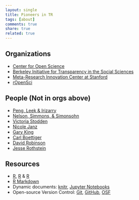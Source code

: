 ```yaml
---
layout: single
title: Pioneers in TR
tags: [about]
comments: true
share: true
related: true
---
```


## Organizations  

* [Center for Open Science](https://cos.io/)
* [Berkeley Initiative for Transparency in the Social Sciences](http://www.bitss.org/)
* [Meta-Research Innovation Center at Stanford](http://metrics.stanford.edu/)
* [rOpenSci](https://ropensci.org/)  

## People (Not in orgs above) 

* [Peng, Leek & Irizarry](http://simplystatistics.org/) 
* [Nelson, Simmons, & Simonsohn](http://datacolada.org/)
* [Victoria Stodden](http://web.stanford.edu/~vcs/)
* [Nicole Janz](https://politicalsciencereplication.wordpress.com/)
* [Gary King](http://gking.harvard.edu/pages/data-sharing-and-replication)
* [Carl Boettiger](http://www.carlboettiger.info/)
* [David Robinson](http://varianceexplained.org/)
* [Jesse Rothstein](http://eml.berkeley.edu/~jrothst/)


## Resources  
* [R](https://cran.r-project.org/), [R](https://www.rstudio.com/) & [R](https://ujjwalkarn.me/2016/06/04/curated-list-of-r-tutorials-for-data-science/)
* [R Markdown](http://rmarkdown.rstudio.com/lesson-1.html)
* Dynamic documents: [knitr](http://yihui.name/knitr/), [Jupyter Notebooks](http://jupyter.org/)
* Open-source Version Control: [Git](https://git-scm.com/), [GitHub](https://github.com/), [OSF](https://osf.io/)


